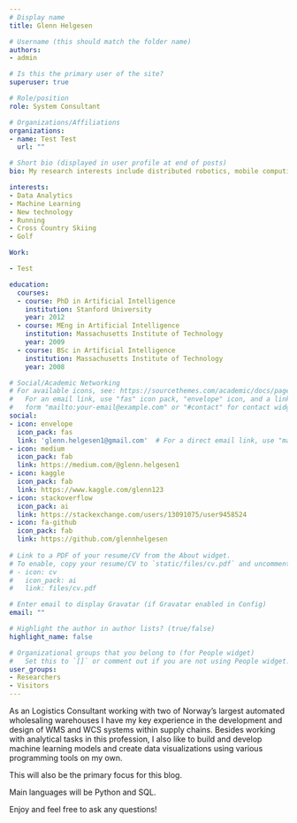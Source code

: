 ```yaml
---
# Display name
title: Glenn Helgesen

# Username (this should match the folder name)
authors:
- admin

# Is this the primary user of the site?
superuser: true

# Role/position
role: System Consultant

# Organizations/Affiliations
organizations:
- name: Test Test
  url: ""

# Short bio (displayed in user profile at end of posts)
bio: My research interests include distributed robotics, mobile computing and programmable matter.

interests:
- Data Analytics
- Machine Learning
- New technology
- Running
- Cross Country Skiing
- Golf

Work:

- Test

education:
  courses:
  - course: PhD in Artificial Intelligence
    institution: Stanford University
    year: 2012 
  - course: MEng in Artificial Intelligence
    institution: Massachusetts Institute of Technology
    year: 2009
  - course: BSc in Artificial Intelligence
    institution: Massachusetts Institute of Technology
    year: 2008

# Social/Academic Networking
# For available icons, see: https://sourcethemes.com/academic/docs/page-builder/#icons
#   For an email link, use "fas" icon pack, "envelope" icon, and a link in the
#   form "mailto:your-email@example.com" or "#contact" for contact widget.
social:
- icon: envelope
  icon_pack: fas
  link: 'glenn.helgesen1@gmail.com'  # For a direct email link, use "mailto:test@example.org".
- icon: medium
  icon_pack: fab
  link: https://medium.com/@glenn.helgesen1
- icon: kaggle
  icon_pack: fab
  link: https://www.kaggle.com/glenn123
- icon: stackoverflow
  icon_pack: ai
  link: https://stackexchange.com/users/13091075/user9458524
- icon: fa-github
  icon_pack: fab
  link: https://github.com/glennhelgesen
  
# Link to a PDF of your resume/CV from the About widget.
# To enable, copy your resume/CV to `static/files/cv.pdf` and uncomment the lines below.
# - icon: cv
#   icon_pack: ai
#   link: files/cv.pdf

# Enter email to display Gravatar (if Gravatar enabled in Config)
email: ""

# Highlight the author in author lists? (true/false)
highlight_name: false

# Organizational groups that you belong to (for People widget)
#   Set this to `[]` or comment out if you are not using People widget.
user_groups:
- Researchers
- Visitors
---
```


As an Logistics Consultant working with two of Norway’s largest automated wholesaling warehouses I have my key experience in the development and design of WMS and WCS systems within supply chains. Besides working with analytical tasks in this profession, I also like to build and develop machine learning models and create data visualizations using various programming tools on my own.

This will also be the primary focus for this blog.

Main languages will be Python and SQL.

Enjoy and feel free to ask any questions!
